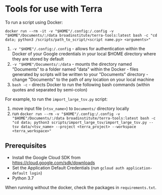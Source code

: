 # Tools for use with Terra

To run a script using Docker:

  `docker run --rm -it -v "$HOME"/.config:/.config -v "$HOME"/Documents/:/data broadinstitute/terra-tools:latest bash -c "cd data; python3 /scripts/path_to_script/<script name.py> <arguments>"`

  1. `-v "$HOME"/.config:/.config`
    - allows for authentication within the Docker of your Google credentials in your local $HOME directory where they are stored by default
  2. `-v "$HOME"/Documents/:/data`
    - mounts the directory named "Documents" to a folder named "data" within the Docker
    - files generated by scripts will be written to your "Documents" directory
    - change "Documents" to the path of any location on your local machine
  3. `bash -c`
    - directs Docker to run the following bash commands (within quotes and separated by semi-colon)

For example, to run the `import_large_tsv.py` script:
  1. move input file (`<tsv_name>`) to `Documents/` directory locally
  2. run
    `docker run --rm -v "$HOME"/.config:/.config -v "$HOME"/Documents/:/data broadinstitute/terra-tools:latest bash -c "cd data; python3 scripts/import_large_tsv/import_large_tsv.py --tsv data/<tsv_name> --project <terra_project> --workspace <terra_workspace>"`

## Prerequisites
* Install the Google Cloud SDK from https://cloud.google.com/sdk/downloads
* Set the Application Default Credentials (run `gcloud auth application-default login`)
* Python 3.7

When running without the docker, check the packages in `requirements.txt`.